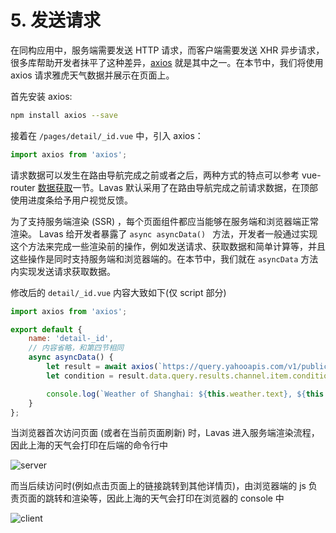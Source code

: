 # 5. 发送请求

在同构应用中，服务端需要发送 HTTP 请求，而客户端需要发送 XHR 异步请求，很多库帮助开发者抹平了这种差异，[axios](https://github.com/axios/axios) 就是其中之一。在本节中，我们将使用 axios 请求雅虎天气数据并展示在页面上。

首先安装 axios:
```bash
npm install axios --save
```

接着在 `/pages/detail/_id.vue` 中，引入 axios：
```javascript
import axios from 'axios';
```

请求数据可以发生在路由导航完成之前或者之后，两种方式的特点可以参考 vue-router [数据获取](https://router.vuejs.org/zh-cn/advanced/data-fetching.html)一节。Lavas 默认采用了在路由导航完成之前请求数据，在顶部使用进度条给予用户视觉反馈。

为了支持服务端渲染 (SSR) ，每个页面组件都应当能够在服务端和浏览器端正常渲染。 Lavas 给开发者暴露了 `async asyncData() ` 方法，开发者一般通过实现这个方法来完成一些渲染前的操作，例如发送请求、获取数据和简单计算等，并且这些操作是同时支持服务端和浏览器端的。在本节中，我们就在 `asyncData` 方法内实现发送请求获取数据。

修改后的 `detail/_id.vue` 内容大致如下(仅 script 部分)

```javascript
import axios from 'axios';

export default {
    name: 'detail-_id',
    // 内容省略，和第四节相同
    async asyncData() {
        let result = await axios(`https://query.yahooapis.com/v1/public/yql?q=select%20item.condition%20from%20weather.forecast%20where%20woeid%20%3D%202151849&format=json&env=store%3A%2F%2Fdatatables.org%2Falltableswithkeys`);
        let condition = result.data.query.results.channel.item.condition;

        console.log(`Weather of Shanghai: ${this.weather.text}, ${this.weather.temp}°F`);
    }
};
```

当浏览器首次访问页面 (或者在当前页面刷新) 时，Lavas 进入服务端渲染流程，因此上海的天气会打印在后端的命令行中

![server](https://boscdn.baidu.com/assets/lavas/codelab/lavas-axios-server-3.png)

而当后续访问时(例如点击页面上的链接跳转到其他详情页)，由浏览器端的 js 负责页面的跳转和渲染等，因此上海的天气会打印在浏览器的 console 中

![client](https://boscdn.baidu.com/assets/lavas/codelab/lavas-axios-client-3.png)
